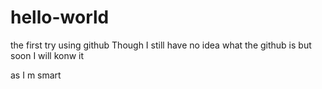# hello-world
the first try using github
Though I still have no idea what the github is but soon I will konw it

as I m smart
